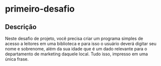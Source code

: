 # primeiro-desafio
## **Descrição**
Neste desafio de projeto, você precisa criar um programa simples de acesso a leitores em uma biblioteca e para isso o usuário deverá digitar seu nome e sobrenome, além da sua idade que é um dado relevante para o departamento de marketing daquele local. Tudo isso, impresso em uma única frase.
